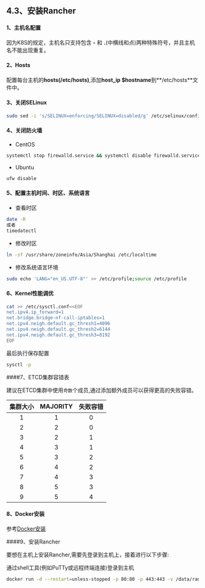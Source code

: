 ## 4.3、安装Rancher

#### 1、主机名配置

因为K8S的规定，主机名只支持包含 **-** 和 **.**(中横线和点)两种特殊符号，并且主机名不能出现重复。

#### 2、Hosts

配置每台主机的**hosts(/etc/hosts)**,添加**host_ip $hostname**到**/etc/hosts**文件中。

#### 3、关闭SELinux

```bash
sudo sed -i 's/SELINUX=enforcing/SELINUX=disabled/g' /etc/selinux/config
```

#### 4、关闭防火墙

- CentOS

```bash
systemctl stop firewalld.service && systemctl disable firewalld.service
```

- Ubuntu

```bash
ufw disable
```

#### 5、配置主机时间、时区、系统语言

- 查看时区

```bash
date -R
或者
timedatectl
```

- 修改时区

```bash
ln -sf /usr/share/zoneinfo/Asia/Shanghai /etc/localtime
```

- 修改系统语言环境

```bash
sudo echo 'LANG="en_US.UTF-8"' >> /etc/profile;source /etc/profile
```

#### 6、Kernel性能调优

```bash
cat >> /etc/sysctl.conf<<EOF
net.ipv4.ip_forward=1
net.bridge.bridge-nf-call-iptables=1
net.ipv4.neigh.default.gc_thresh1=4096
net.ipv4.neigh.default.gc_thresh2=6144
net.ipv4.neigh.default.gc_thresh3=8192
EOF
```

最后执行保存配置

```bash
sysctl -p
```

####7、ETCD集群容错表

建议在ETCD集群中使用`奇数`个成员,通过添加额外成员可以获得更高的失败容错。

| 集群大小 | MAJORITY | 失败容错 |
| :------: | :------: | :------: |
|    1     |    1     |    0     |
|    2     |    2     |    0     |
|    3     |    2     |    1     |
|    4     |    3     |    1     |
|    5     |    3     |    2     |
|    6     |    4     |    2     |
|    7     |    4     |    3     |
|    8     |    5     |    3     |
|    9     |    5     |    4     |

#### 8、Docker安装

参考[Docker安装](https://k8s.cloudcared.cn/article/Docker/Chapter3/3-1-install.html) 



####9、安装Rancher

要想在主机上安装Rancher,需要先登录到主机上，接着进行以下步骤:

通过shell工具(例如PuTTy或远程终端连接)登录到主机

```bash
docker run -d --restart=unless-stopped -p 80:80 -p 443:443 -v /data/rancher:/var/lib/rancher/ -v /root/var/log/auditlog:/var/log/auditlog -e CATTLE_SYSTEM_CATALOG=bundled -e AUDIT_LEVEL=3 rancher/rancher:stable
```

